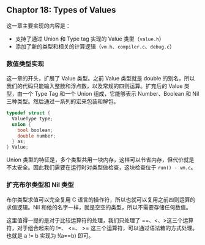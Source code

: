 ## Chaptor 18: Types of Values

这一章主要实现的内容是：
- 支持了通过 Union 和 Type tag 实现的 Value 类型（`value.h`）
- 添加了新的类型和相关的计算逻辑（`vm.h`、`compiler.c`、`debug.c`）

### 数值类型实现

这一章的开头，扩展了 Value 类型。之前 Value 类型就是 double 的别名，所以我们的代码只能输入整数和浮点数，以及常规的四则运算。扩充后的 Value 类型，由一个 Type Tag 和一个 Union 组成，它能够表示 Number、Boolean 和 Nil 三种类型。然后通过一系列的宏来包装和解包。

```c
typedef struct {
  ValueType type;
  union {
    bool boolean;
    double number;
  } as; 
} Value;
```

Union 类型的特征是，多个类型共用一块内存，这样可以节省内存，但代价就是不太安全。因此我们需要在运行时对类型做检查，这块检查位于 `run() - vm.c`。

### 扩充布尔类型和 Nil 类型

布尔类型求值可以完全复用 C 语言的操作符，所以也就可以复用之前四则运算的求值逻辑。Nil 和他的名字一样，就是空空的类型，所以不需要存储任何数值。

这里值得一提的是对于比较运算符的处理，我们只处理了 ==、<、>这三个运算符，对于组合起来的 !=、 <=、 >= 这三个运算符，可以通过语法糖的方式处理。也就是 a != b 实现为 !(a==b) 即可。
